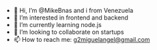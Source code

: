 - 👋 Hi, I’m @MikeBnas and i from Venezuela
- 👀 I’m interested in frontend and backend
- 🌱 I’m currently learning node.js
- 💞️ I’m looking to collaborate on startups
- 📫 How to reach me: g2miguelangel@gmail.com

<!---
MikeBnas/MikeBnas is a ✨ special ✨ repository because its `README.md` (this file) appears on your GitHub profile.
You can click the Preview link to take a look at your changes.
--->
